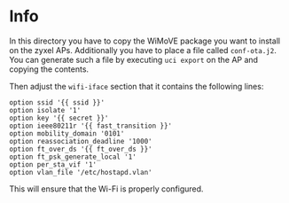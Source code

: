 # Info

In this directory you have to copy the WiMoVE package you want to install on the zyxel APs. Additionally you have to place a file called `conf-ota.j2`. You can generate such a file by executing `uci export` on the AP and copying the contents.

Then adjust the `wifi-iface` section that it contains the following lines:

```text
option ssid '{{ ssid }}'
option isolate '1'
option key '{{ secret }}'
option ieee80211r '{{ fast_transition }}'
option mobility_domain '0101'
option reassociation_deadline '1000'
option ft_over_ds '{{ ft_over_ds }}'
option ft_psk_generate_local '1'
option per_sta_vif '1'
option vlan_file '/etc/hostapd.vlan'
```

This will ensure that the Wi-Fi is properly configured.
